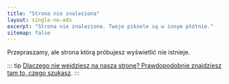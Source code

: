 ```yaml
---
title: "Strona nie znaleziona"
layout: single-no-ads
excerpt: "Strona nie znaleziona. Twoje piksele są w innym płótnie."
sitemap: false
---
```


Przepraszamy, ale strona którą próbujesz wyświetlić nie istnieje.

::: tip
[Dlaczego nie wejdziesz na naszą stronę? Prawdopodobnie znajdziesz tam to, czego szukasz](/site-navigation).
:::
